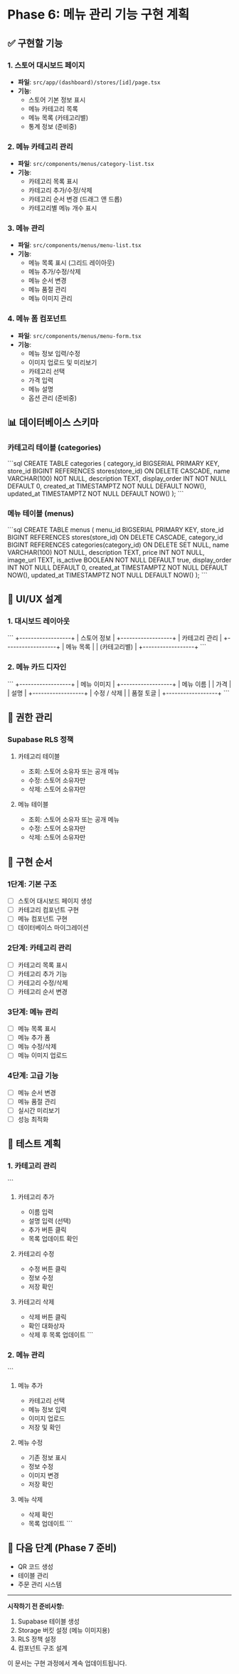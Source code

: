 # Phase 6: 메뉴 관리 기능 구현 계획

## ✅ 구현할 기능

### 1. 스토어 대시보드 페이지
- **파일**: `src/app/(dashboard)/stores/[id]/page.tsx`
- **기능**:
  - 스토어 기본 정보 표시
  - 메뉴 카테고리 목록
  - 메뉴 목록 (카테고리별)
  - 통계 정보 (준비중)

### 2. 메뉴 카테고리 관리
- **파일**: `src/components/menus/category-list.tsx`
- **기능**:
  - 카테고리 목록 표시
  - 카테고리 추가/수정/삭제
  - 카테고리 순서 변경 (드래그 앤 드롭)
  - 카테고리별 메뉴 개수 표시

### 3. 메뉴 관리
- **파일**: `src/components/menus/menu-list.tsx`
- **기능**:
  - 메뉴 목록 표시 (그리드 레이아웃)
  - 메뉴 추가/수정/삭제
  - 메뉴 순서 변경
  - 메뉴 품절 관리
  - 메뉴 이미지 관리

### 4. 메뉴 폼 컴포넌트
- **파일**: `src/components/menus/menu-form.tsx`
- **기능**:
  - 메뉴 정보 입력/수정
  - 이미지 업로드 및 미리보기
  - 카테고리 선택
  - 가격 입력
  - 메뉴 설명
  - 옵션 관리 (준비중)

## 📊 데이터베이스 스키마

### 카테고리 테이블 (categories)
\`\`\`sql
CREATE TABLE categories (
  category_id BIGSERIAL PRIMARY KEY,
  store_id BIGINT REFERENCES stores(store_id) ON DELETE CASCADE,
  name VARCHAR(100) NOT NULL,
  description TEXT,
  display_order INT NOT NULL DEFAULT 0,
  created_at TIMESTAMPTZ NOT NULL DEFAULT NOW(),
  updated_at TIMESTAMPTZ NOT NULL DEFAULT NOW()
);
\`\`\`

### 메뉴 테이블 (menus)
\`\`\`sql
CREATE TABLE menus (
  menu_id BIGSERIAL PRIMARY KEY,
  store_id BIGINT REFERENCES stores(store_id) ON DELETE CASCADE,
  category_id BIGINT REFERENCES categories(category_id) ON DELETE SET NULL,
  name VARCHAR(100) NOT NULL,
  description TEXT,
  price INT NOT NULL,
  image_url TEXT,
  is_active BOOLEAN NOT NULL DEFAULT true,
  display_order INT NOT NULL DEFAULT 0,
  created_at TIMESTAMPTZ NOT NULL DEFAULT NOW(),
  updated_at TIMESTAMPTZ NOT NULL DEFAULT NOW()
);
\`\`\`

## 🎨 UI/UX 설계

### 1. 대시보드 레이아웃
\`\`\`
+------------------+
|    스토어 정보    |
+------------------+
|  카테고리 관리    |
+------------------+
|    메뉴 목록     |
|  (카테고리별)    |
+------------------+
\`\`\`

### 2. 메뉴 카드 디자인
\`\`\`
+------------------+
|    메뉴 이미지    |
+------------------+
|    메뉴 이름     |
|    가격         |
|    설명         |
+------------------+
|  수정 / 삭제     |
|  품절 토글      |
+------------------+
\`\`\`

## 🔐 권한 관리

### Supabase RLS 정책
1. 카테고리 테이블
   - 조회: 스토어 소유자 또는 공개 메뉴
   - 수정: 스토어 소유자만
   - 삭제: 스토어 소유자만

2. 메뉴 테이블
   - 조회: 스토어 소유자 또는 공개 메뉴
   - 수정: 스토어 소유자만
   - 삭제: 스토어 소유자만

## 📝 구현 순서

### 1단계: 기본 구조
- [ ] 스토어 대시보드 페이지 생성
- [ ] 카테고리 컴포넌트 구현
- [ ] 메뉴 컴포넌트 구현
- [ ] 데이터베이스 마이그레이션

### 2단계: 카테고리 관리
- [ ] 카테고리 목록 표시
- [ ] 카테고리 추가 기능
- [ ] 카테고리 수정/삭제
- [ ] 카테고리 순서 변경

### 3단계: 메뉴 관리
- [ ] 메뉴 목록 표시
- [ ] 메뉴 추가 폼
- [ ] 메뉴 수정/삭제
- [ ] 메뉴 이미지 업로드

### 4단계: 고급 기능
- [ ] 메뉴 순서 변경
- [ ] 메뉴 품절 관리
- [ ] 실시간 미리보기
- [ ] 성능 최적화

## 🧪 테스트 계획

### 1. 카테고리 관리
\`\`\`
1. 카테고리 추가
   - 이름 입력
   - 설명 입력 (선택)
   - 추가 버튼 클릭
   - 목록 업데이트 확인

2. 카테고리 수정
   - 수정 버튼 클릭
   - 정보 수정
   - 저장 확인

3. 카테고리 삭제
   - 삭제 버튼 클릭
   - 확인 대화상자
   - 삭제 후 목록 업데이트
\`\`\`

### 2. 메뉴 관리
\`\`\`
1. 메뉴 추가
   - 카테고리 선택
   - 메뉴 정보 입력
   - 이미지 업로드
   - 저장 및 확인

2. 메뉴 수정
   - 기존 정보 표시
   - 정보 수정
   - 이미지 변경
   - 저장 확인

3. 메뉴 삭제
   - 삭제 확인
   - 목록 업데이트
\`\`\`

## 🎯 다음 단계 (Phase 7 준비)
- QR 코드 생성
- 테이블 관리
- 주문 관리 시스템

---

**시작하기 전 준비사항:**
1. Supabase 테이블 생성
2. Storage 버킷 설정 (메뉴 이미지용)
3. RLS 정책 설정
4. 컴포넌트 구조 설계

이 문서는 구현 과정에서 계속 업데이트됩니다.
